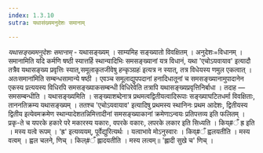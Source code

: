 ```yaml
---
index: 1.3.10
sutra: यथासंख्यमनुदेशः समानाम्

---
```

_यथासङ्ख्यमनुदेशः समानाम्_ - यथासङ्ख्यम् । साम्यमिह सङ्ख्यातो विवक्षितम् । अनुदेशः=विधानम् । समानामिति यदि कर्मणि षष्ठी स्यात्तर्हि स्थान्यादिभिः समसङ्ख्यानां यत्र विधानं, यथा 'एचोऽयवायाव' इत्यादौ तत्रैव यथासङ्ख्य प्रवृत्तिः स्यात्,समूलाकृतजीवेषु हन्कृञ्ग्रहः॑ इत्यत्र न स्यात्, तत्र विधेयस्य णमुल एकत्वात् । अतःसमाना॑मिति सम्बन्धसामान्ये षष्ठी । एवञ्च समूलाद्युपपदानां हनादिधातूनां च समसङ्ख्यानामुपादानेन एकस्य प्रत्ययस्य विधिरपि समसङ्ख्याकसम्बन्धी विधिरेवेति तत्रापि यथासङ्ख्यप्रवृत्तिनिर्बाधा । तदाह — समसम्बन्धीति । यथासङ्ख्यमिति । सङ्ख्याशब्देनात्र प्रथमत्वद्वितीयत्वादिरूपाः सङ्ख्याघटितधर्मा विवक्षिताः, ताननतिक्रम्य यथासङ्ख्यम् । ततश्च 'एचोऽयवायाव' इत्यादिषु प्रथमस्य स्थानिनः प्रथम आदेशः, द्वितीयस्य द्वितीय इत्येवमक्रमेण स्थान्यादेशतन्निमित्तादीनां समसङ्ख्याकानां क्रमेणाऽन्वयः प्रतिपत्तव्य इति फलितम् । प्रकृ-ते च यपरके हकारे परे मकारस्य यकारः, वपरके वकारः, लपरके लकार इति सिध्यति । किय्#ँ ह्र इति । मस्य यत्वे रूपम् । 'ह्र' इत्यव्ययम्, पूर्वेद्युरित्यर्थः । यत्वाभावे मोऽनुस्वारः । किव्#ँ ह्वलयतीति । मस्य वत्वम् । ह्वल चलने, णिच् । किल्#ँ ह्लादयतीति । मस्य लत्वम्॥ 'ह्लादी सुखे च' णिच् ।